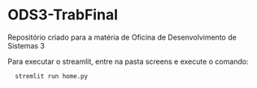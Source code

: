 # ODS3-TrabFinal
Repositório criado para a matéria de Oficina de Desenvolvimento de Sistemas 3

Para executar o streamlit, entre na pasta screens e execute o comando:
 ```bash
   stremlit run home.py
